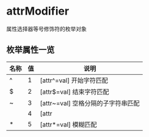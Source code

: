 # attrModifier

属性选择器等号修饰符的枚举对象

## 枚举属性一览

名称 | 值 | 说明
---- | ---- | ----
^ | 1 | \[attr^=val] 开始字符匹配
$ | 2 | \[attr$=val] 结束字符匹配
~ | 3 | \[attr~=val] 空格分隔的子字符串匹配
| | 4 | \[attr|=val] 中横线分隔的子字符串匹配
\* | 5 | \[attr*=val] 模糊匹配
